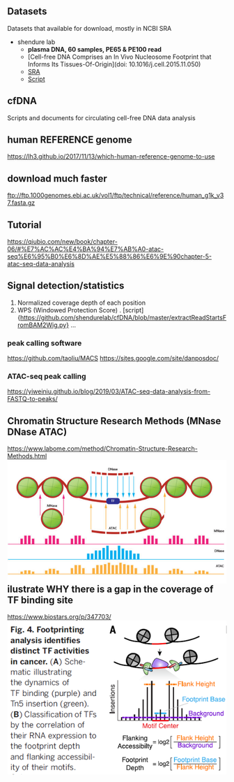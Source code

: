 ## Datasets
Datasets that available for download, mostly in NCBI SRA
* shendure lab
  * **plasma DNA, 60 samples, PE65 & PE100 read**
  * [Cell-free DNA Comprises an In Vivo Nucleosome Footprint that Informs Its Tissues-Of-Origin](doi: 10.1016/j.cell.2015.11.050)
  * [SRA](https://www.ncbi.nlm.nih.gov/Traces/study/?acc=PRJNA291063)
  * [Script](https://github.com/shendurelab/cfDNA)

## cfDNA
Scripts and documents for circulating cell-free DNA data analysis

## human REFERENCE genome
https://lh3.github.io/2017/11/13/which-human-reference-genome-to-use

## download much faster
ftp://ftp.1000genomes.ebi.ac.uk/vol1/ftp/technical/reference/human_g1k_v37.fasta.gz

## Tutorial
https://qiubio.com/new/book/chapter-06/#%E7%AC%AC%E4%BA%94%E7%AB%A0-atac-seq%E6%95%B0%E6%8D%AE%E5%88%86%E6%9E%90chapter-5-atac-seq-data-analysis

## Signal detection/statistics
1. Normalized coverage depth of each position
2. WPS (Windowed Protection Score) . [script]{https://github.com/shendurelab/cfDNA/blob/master/extractReadStartsFromBAM2Wig.py}
...

### peak calling software
https://github.com/taoliu/MACS
https://sites.google.com/site/danposdoc/

### ATAC-seq peak calling
https://yiweiniu.github.io/blog/2019/03/ATAC-seq-data-analysis-from-FASTQ-to-peaks/

## Chromatin Structure Research Methods (MNase DNase ATAC)
https://www.labome.com/method/Chromatin-Structure-Research-Methods.html
<img src="img/chromtain_access.jpg" width = "600" div align=left />

## ilustrate WHY there is a gap in the coverage of TF binding site
https://www.biostars.org/p/347703/
![image](img/TFBS_gap.png)


